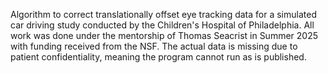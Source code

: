 Algorithm to correct translationally offset eye tracking data for a simulated car driving study conducted by the Children's Hospital of Philadelphia. All work was done under the mentorship of Thomas Seacrist in Summer 2025 with funding received from the NSF. The actual data is missing due to patient confidentiality, meaning the program cannot run as is published.